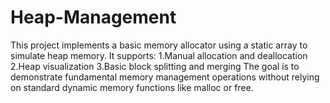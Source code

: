 # Heap-Management
This project implements a basic memory allocator using a static array to simulate heap memory. It supports:
1.Manual allocation and deallocation
2.Heap visualization
3.Basic block splitting and merging
The goal is to demonstrate fundamental memory management operations without relying on standard dynamic memory functions like malloc or free.
